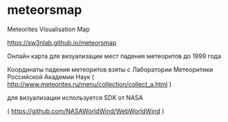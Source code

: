 # meteorsmap
Meteorites Visualisation Map

https://sw3nlab.github.io/meteorsmap

Онлайн карта для визуализации мест падения метеоритов до 1999 года

Координаты падения метеоритов взяты с Лаборатории Метеоритики Российской Академии Наук
( http://www.meteorites.ru/menu/collection/collect_a.html )


для визуализации используется SDK от NASA

( https://github.com/NASAWorldWind/WebWorldWind )





